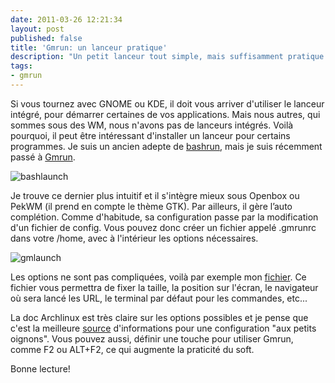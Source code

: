 ```yaml
---
date: 2011-03-26 12:21:34
layout: post
published: false
title: 'Gmrun: un lanceur pratique'
description: "Un petit lanceur tout simple, mais suffisamment pratique."
tags:
- gmrun
---
```


Si vous tournez avec GNOME ou KDE, il doit vous arriver d'utiliser le lanceur intégré, pour démarrer certaines de vos applications. Mais nous autres, qui sommes sous des WM, nous n'avons pas de lanceurs intégrés. Voilà pourquoi, il peut être intéressant d'installer un lanceur pour certains programmes. Je suis un ancien adepte de [bashrun](http://bashrun.sourceforge.net/), mais je suis récemment passé à [Gmrun](https://wiki.archlinux.org/index.php/Gmrun).

<!-- more -->

<img class="imgcenter" alt="bashlaunch" src="http://linuxien.legtux.org/uploads/images/2011/03/bashrun.jpg">

Je trouve ce dernier plus intuitif et il s'intègre mieux sous Openbox ou PekWM (il prend en compte le thème GTK). Par ailleurs, il gère l’auto complétion. Comme d'habitude, sa configuration passe par la modification d'un fichier de config. Vous pouvez donc créer un fichier appelé .gmrunrc dans votre /home, avec à l'intérieur les options nécessaires.

<img class="imgcenter" alt="gmlaunch" src="http://linuxien.legtux.org/uploads/images/2011/03/gmrun.png">

Les options ne sont pas compliquées, voilà par exemple mon [fichier](http://tetedulinuxien.fr/wp-content/uploads/2011/03/gmrunrc.txt). Ce fichier vous permettra de fixer la taille, la position sur l'écran, le navigateur où sera lancé les URL, le terminal par défaut pour les commandes, etc...

La doc Archlinux est très claire sur les options possibles et je pense que c'est la meilleure [source](https://wiki.archlinux.org/index.php/Gmrun) d'informations pour une configuration "aux petits oignons". Vous pouvez aussi, définir une touche pour utiliser Gmrun, comme F2 ou ALT+F2, ce qui augmente la praticité du soft.

Bonne lecture!
